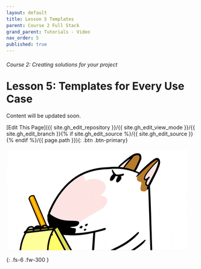 ```yaml
---
layout: default
title: Lesson 5 Templates
parent: Course 2 Full Stack
grand_parent: Tutorials - Video
nav_order: 5
published: true
---
```

<h6>Course 2: Creating solutions for your project</h6>
<h1 style="margin-top:0">Lesson 5: Templates for Every Use Case</h1>


Content will be updated soon.

[Edit This Page]({{ site.gh_edit_repository }}/{{ site.gh_edit_view_mode }}/{{ site.gh_edit_branch }}{% if site.gh_edit_source %}/{{ site.gh_edit_source }}{% endif %}/{{ page.path }}){: .btn .btn-primary}


![Be the First](/assets/images/blank-page.gif)


{: .fs-6 .fw-300 }